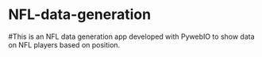 # NFL-data-generation
#This is an NFL data generation app developed with PywebIO to show data on NFL players based on position.
